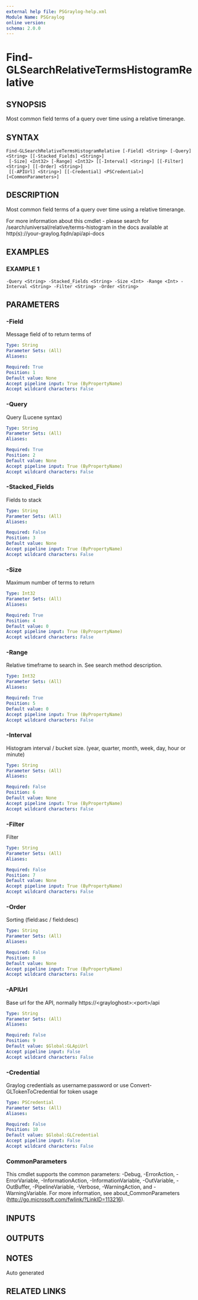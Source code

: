 ```yaml
---
external help file: PSGraylog-help.xml
Module Name: PSGraylog
online version:
schema: 2.0.0
---
```


# Find-GLSearchRelativeTermsHistogramRelative

## SYNOPSIS
Most common field terms of a query over time using a relative timerange.

## SYNTAX

```
Find-GLSearchRelativeTermsHistogramRelative [-Field] <String> [-Query] <String> [[-Stacked_Fields] <String>]
 [-Size] <Int32> [-Range] <Int32> [[-Interval] <String>] [[-Filter] <String>] [[-Order] <String>]
 [[-APIUrl] <String>] [[-Credential] <PSCredential>] [<CommonParameters>]
```

## DESCRIPTION
Most common field terms of a query over time using a relative timerange.


For more information about this cmdlet - please search for /search/universal/relative/terms-histogram in the docs available at http(s)://your-graylog.fqdn/api/api-docs

## EXAMPLES

### EXAMPLE 1
```
-Query <String> -Stacked_Fields <String> -Size <Int> -Range <Int> -Interval <String> -Filter <String> -Order <String>
```

## PARAMETERS

### -Field
Message field of to return terms of

```yaml
Type: String
Parameter Sets: (All)
Aliases:

Required: True
Position: 1
Default value: None
Accept pipeline input: True (ByPropertyName)
Accept wildcard characters: False
```

### -Query
Query (Lucene syntax)

```yaml
Type: String
Parameter Sets: (All)
Aliases:

Required: True
Position: 2
Default value: None
Accept pipeline input: True (ByPropertyName)
Accept wildcard characters: False
```

### -Stacked_Fields
Fields to stack

```yaml
Type: String
Parameter Sets: (All)
Aliases:

Required: False
Position: 3
Default value: None
Accept pipeline input: True (ByPropertyName)
Accept wildcard characters: False
```

### -Size
Maximum number of terms to return

```yaml
Type: Int32
Parameter Sets: (All)
Aliases:

Required: True
Position: 4
Default value: 0
Accept pipeline input: True (ByPropertyName)
Accept wildcard characters: False
```

### -Range
Relative timeframe to search in.
See search method description.

```yaml
Type: Int32
Parameter Sets: (All)
Aliases:

Required: True
Position: 5
Default value: 0
Accept pipeline input: True (ByPropertyName)
Accept wildcard characters: False
```

### -Interval
Histogram interval / bucket size.
(year, quarter, month, week, day, hour or minute)

```yaml
Type: String
Parameter Sets: (All)
Aliases:

Required: False
Position: 6
Default value: None
Accept pipeline input: True (ByPropertyName)
Accept wildcard characters: False
```

### -Filter
Filter

```yaml
Type: String
Parameter Sets: (All)
Aliases:

Required: False
Position: 7
Default value: None
Accept pipeline input: True (ByPropertyName)
Accept wildcard characters: False
```

### -Order
Sorting (field:asc / field:desc)

```yaml
Type: String
Parameter Sets: (All)
Aliases:

Required: False
Position: 8
Default value: None
Accept pipeline input: True (ByPropertyName)
Accept wildcard characters: False
```

### -APIUrl
Base url for the API, normally https://\<grayloghost\>:\<port\>/api

```yaml
Type: String
Parameter Sets: (All)
Aliases:

Required: False
Position: 9
Default value: $Global:GLApiUrl
Accept pipeline input: False
Accept wildcard characters: False
```

### -Credential
Graylog credentials as username:password or use Convert-GLTokenToCredential for token usage

```yaml
Type: PSCredential
Parameter Sets: (All)
Aliases:

Required: False
Position: 10
Default value: $Global:GLCredential
Accept pipeline input: False
Accept wildcard characters: False
```

### CommonParameters
This cmdlet supports the common parameters: -Debug, -ErrorAction, -ErrorVariable, -InformationAction, -InformationVariable, -OutVariable, -OutBuffer, -PipelineVariable, -Verbose, -WarningAction, and -WarningVariable. For more information, see about_CommonParameters (http://go.microsoft.com/fwlink/?LinkID=113216).

## INPUTS

## OUTPUTS

## NOTES
Auto generated

## RELATED LINKS
